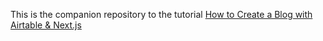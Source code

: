 This is the companion repository to the tutorial [How to Create a Blog with Airtable & Next.js](https://davidyeiser.com/tutorial/###)
